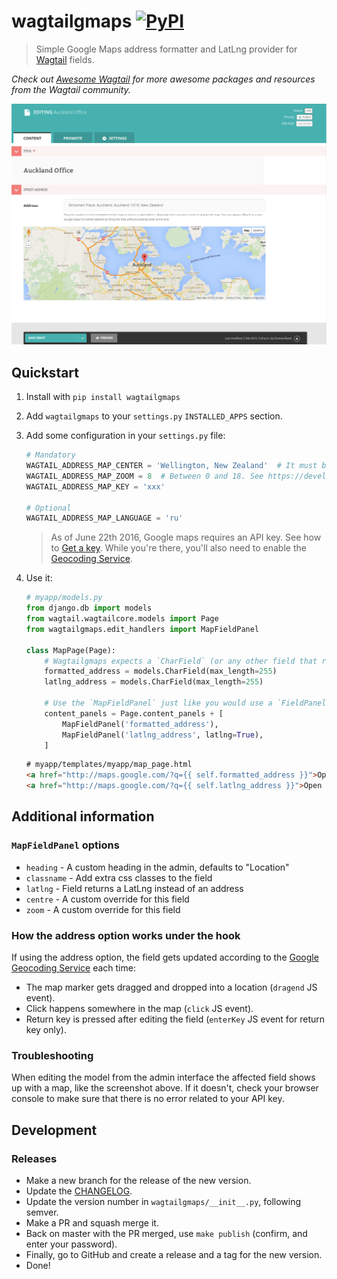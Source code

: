 # wagtailgmaps [![PyPI](https://img.shields.io/pypi/v/wagtailgmaps.svg)](https://pypi.python.org/pypi/wagtailgmaps)

> Simple Google Maps address formatter and LatLng provider for [Wagtail](https://wagtail.io/) fields.

*Check out [Awesome Wagtail](https://github.com/springload/awesome-wagtail) for more awesome packages and resources from the Wagtail community.*

![Wagtailgmaps screenshot](./screenshot.png)

## Quickstart

1. Install with `pip install wagtailgmaps`
1. Add `wagtailgmaps` to your `settings.py` `INSTALLED_APPS` section.
1. Add some configuration in your `settings.py` file:

    ```python
    # Mandatory
    WAGTAIL_ADDRESS_MAP_CENTER = 'Wellington, New Zealand'  # It must be a properly formatted address
    WAGTAIL_ADDRESS_MAP_ZOOM = 8  # Between 0 and 18. See https://developers.google.com/maps/documentation/javascript/tutorial#MapOptions for more information
    WAGTAIL_ADDRESS_MAP_KEY = 'xxx'

    # Optional
    WAGTAIL_ADDRESS_MAP_LANGUAGE = 'ru'
    ```

    > As of June 22th 2016, Google maps requires an API key. See how to [Get a key](https://developers.google.com/maps/documentation/javascript/get-api-key). While you're there, you'll also need to enable the [Geocoding Service](https://developers.google.com/maps/documentation/javascript/geocoding).

4. Use it:

    ```python
    # myapp/models.py
    from django.db import models
    from wagtail.wagtailcore.models import Page
    from wagtailgmaps.edit_handlers import MapFieldPanel

    class MapPage(Page):
        # Wagtailgmaps expects a `CharField` (or any other field that renders as a text input)
        formatted_address = models.CharField(max_length=255)
        latlng_address = models.CharField(max_length=255)

        # Use the `MapFieldPanel` just like you would use a `FieldPanel`
        content_panels = Page.content_panels + [
            MapFieldPanel('formatted_address'),
            MapFieldPanel('latlng_address', latlng=True),
        ]
    ```

    ```html
    # myapp/templates/myapp/map_page.html
    <a href="http://maps.google.com/?q={{ self.formatted_address }}">Open map (Formatted Address)</a>
    <a href="http://maps.google.com/?q={{ self.latlng_address }}">Open map (Lat/Long Address)</a>
    ```

## Additional information

### `MapFieldPanel` options

 - `heading` - A custom heading in the admin, defaults to "Location"
 - `classname` - Add extra css classes to the field
 - `latlng` - Field returns a LatLng instead of an address
 - `centre` - A custom override for this field
 - `zoom` - A custom override for this field

### How the address option works under the hook

If using the address option, the field gets updated according to the [Google Geocoding Service](https://developers.google.com/maps/documentation/geocoding/) each time:

* The map marker gets dragged and dropped into a location (`dragend` JS event).
* Click happens somewhere in the map (`click` JS event).
* Return key is pressed after editing the field (`enterKey` JS event for return key only).

### Troubleshooting

When editing the model from the admin interface the affected field shows up with a map, like the screenshot above. If it doesn't, check your browser console to make sure that there is no error related to your API key.

## Development

### Releases

- Make a new branch for the release of the new version.
- Update the [CHANGELOG](https://github.com/springload/wagtailgmaps/CHANGELOG.md).
- Update the version number in `wagtailgmaps/__init__.py`, following semver.
- Make a PR and squash merge it.
- Back on master with the PR merged, use `make publish` (confirm, and enter your password).
- Finally, go to GitHub and create a release and a tag for the new version.
- Done!
